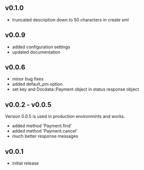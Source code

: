 ## v0.1.0
* truncated description down to 50 characters in create xml

## v0.0.9
* added configuration settings
* updated documentation

## v0.0.6

* minor bug fixes
* added default_pm option
* set key and Docdata::Payment object in status response object

## v0.0.2 - v0.0.5

Version 0.0.5 is used in production environmints and works.

* added method 'Payment.find'
* added method 'Payment.cancel'
* much better response messages

## v0.0.1

* initial release